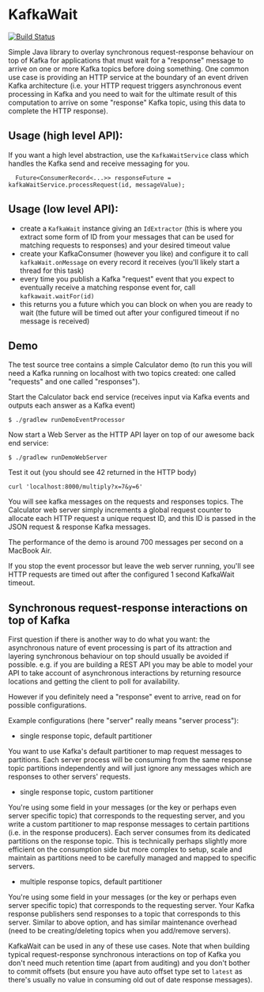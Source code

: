 # KafkaWait

[![Build Status](https://travis-ci.org/exaspace/kafkawait.svg?branch=master)](https://travis-ci.org/exaspace/kafkawait)

Simple Java library to overlay synchronous request-response behaviour on top of Kafka for applications that must wait for a "response" message to
arrive on one or more Kafka topics before doing something.
One common use case is providing an HTTP service at the boundary of an event driven Kafka architecture
(i.e. your HTTP request triggers asynchronous event processing in Kafka and you need to wait for the ultimate
result of this computation to arrive on some "response" Kafka topic, using this data to complete the HTTP response).


## Usage (high level API):

If you want a high level abstraction, use the `KafkaWaitService` class which handles the Kafka send and receive messaging for you.

```
  Future<ConsumerRecord<...>> responseFuture = kafkaWaitService.processRequest(id, messageValue);
```


## Usage (low level API):

* create a `KafkaWait` instance giving an `IdExtractor` (this is where you extract some form of ID from your messages that can be used for matching requests to responses)
and your desired timeout value
* create your KafkaConsumer (however you like) and configure it to call `kafkaWait.onMessage` on every record it receives (you'll likely start a thread for this task)
* every time you publish a Kafka "request" event that you expect to eventually receive a matching response event for, call `kafkawait.waitFor(id)`
* this returns you a future which you can block on when you are ready to wait (the future will be timed out after your configured timeout if no message is received)


## Demo

The test source tree contains a simple Calculator demo (to run this you will need a Kafka running on localhost
with two topics created: one called "requests" and one called "responses").

Start the Calculator back end service (receives input via Kafka events and outputs each answer as a Kafka event)

```
$ ./gradlew runDemoEventProcessor
```

Now start a Web Server as the HTTP API layer on top of our awesome back end service:

```
$ ./gradlew runDemoWebServer
```

Test it out (you should see 42 returned in the HTTP body)

```
curl 'localhost:8000/multiply?x=7&y=6'
```

You will see kafka messages on the requests and responses topics. The Calculator web server simply increments a global
request counter to allocate each HTTP request a unique request ID, and this ID is passed in the JSON
request & response Kafka messages.

The performance of the demo is around 700 messages per second on a MacBook Air.

If you stop the event processor but leave the web server running, you'll see HTTP requests are timed out after the configured
1 second KafkaWait timeout.


## Synchronous request-response interactions on top of Kafka

First question if there is another way to do what you want: the asynchronous nature of event processing is part of its attraction and layering
 synchronous behaviour on top should usually be avoided if possible. e.g. if you are building a REST API you may be able to model your API to take account of asynchronous
 interactions by returning resource locations and getting the client to poll for availability.

However if you definitely need a "response" event to arrive, read on for possible configurations.

Example configurations (here "server" really means "server process"): 
 
* single response topic, default partitioner

You want to use Kafka's default partitioner to map request messages to partitions.
Each server process will be consuming from the same response topic partitions independently and will just ignore any messages which are responses to other servers' requests.

* single response topic, custom partitioner

You're using some field in your messages (or the key or perhaps even server specific topic) that corresponds to the requesting server,
and you write a custom partitioner to map response messages to certain partitions (i.e. in the response producers).
Each server consumes from its dedicated partitions on the response topic.
This is technically perhaps slightly more efficient on the consumption side but more complex to setup, scale and maintain as
partitions need to be carefully managed and mapped to specific servers.

* multiple response topics, default partitioner

You're using some field in your messages (or the key or perhaps even server specific topic) that corresponds to the requesting server.
Your Kafka response publishers send responses to a topic that corresponds to this server. Similar to above option, and has similar maintenance
overhead (need to be creating/deleting topics when you add/remove servers).

KafkaWait can be used in any of these use cases. Note that when building typical request-response synchronous interactions on top of
Kafka you don't need much retention time (apart from auditing) and you don't bother to commit offsets (but ensure you have auto offset
type set to `latest` as there's usually no value in consuming old out of date response messages).